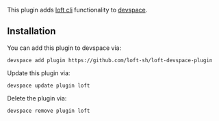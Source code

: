 This plugin adds [loft cli](https://github.com/loft-sh/loft) functionality to [devspace](https://github.com/devspace-cloud/devspace). 

## Installation

You can add this plugin to devspace via:
```
devspace add plugin https://github.com/loft-sh/loft-devspace-plugin
```

Update this plugin via:
```
devspace update plugin loft
```

Delete the plugin via:
```
devspace remove plugin loft
```
